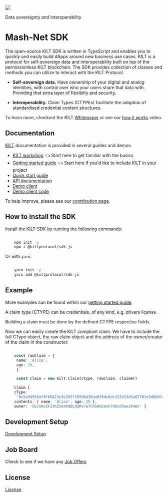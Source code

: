 [![](https://user-images.githubusercontent.com/1248214/57789522-600fcc00-7739-11e9-86d9-73d7032f40fc.png)
](https://kilt.io)

Data sovereignty and interoperability

# Mash-Net SDK

The open-source KILT SDK is written in TypeScript and enables you to quickly and easily build dApps around new business use cases. KILT is a protocol for self-sovereign data and interoperability built on top of the permissionless KILT blockchain. The SDK provides collection of classes and methods you can utilize to interact with the KILT Protocol.

- **Self-sovereign data.** Have ownership of your digital and analog identities, with control over who your users share that data with. Providing that extra layer of flexiblity and security.

- **Interoperability.** Claim Types (CTYPEs) facilitate the adoption of standardised credential content structures.

To learn more, checkout the KILT [Whitepaper](https://kilt.io/wp-content/uploads/2019/05/KILT-Whitepaper-v2019-May-28.pdf) or see our [how it works](https://kilt.io/kilt-data-sovereignty-and-interoperability/) video.

## Documentation

[KILT](https://kilt.io) documentation is provided in several guides and demos.

- [KILT workshop](https://github.com/KILTprotocol/kilt-workshop-101) 👈 Start here to get familiar with the basics
- [Getting started guide](./docs/getting-started.md) 👈 Start here if you'd like to include KILT in your project
- [Quick start guide](./docs/quick-start-guide.md)
- [API documentation](https://kiltprotocol.github.io/sdk-js/api)
- [Demo client](https://kilt.io/developers-sub/kilt-demo-client/)
- [Demo client code](https://github.com/KILTprotocol/demo-client)

To help improve, please see our [contribution page](./docs/contribution-guide.md).

## How to install the SDK

Install the KILT-SDK by running the following commands:

```bash

    npm init -y
    npm i @kiltprotocol/sdk-js

```

Or with `yarn`:

```bash

    yarn init -y
    yarn add @kiltprotocol/sdk-js

```

## Example

More examples can be found within our [getting started guide](./docs/getting-started.md).

A claim type (CTYPE) can be credentials, of any kind, e.g. drivers license.

Building a claim must be done by the defined CTYPE respective fields.

Now we can easily create the KILT compliant claim. We have to include the full CType object, the raw claim object and the address of the owner/creator of the claim in the constructor:

```TypeScript

    const rawClaim = {
     name: 'Alice',
     age: 29,
     }

     const claim = new Kilt.Claim(ctype, rawClaim, claimer)

    Claim {
    cType:
     '0x5a9d939af9fb5423e3e283f16996438da635de8dc152b13d3a67f01e3d6b0fc0',
    contents: { name: 'Alice', age: 29 },
    owner: '5EvSHoZF23mZS4XKQBLdqMv7a7CRSANJmxn7XDu6hwoiK4Wz' }


```

## Development Setup

[Development Setup](./docs/development-setup.md)

## Job Board

Check to see if we have any [Job Offers](https://kilt.io/job-offers/)

## License

[License](https://github.com/KILTprotocol/sdk-js/blob/develop/LICENSE)
